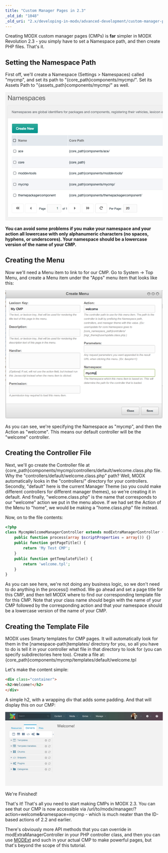 ```yaml
---
title: "Custom Manager Pages in 2.3"
_old_id: "1048"
_old_uri: "2.x/developing-in-modx/advanced-development/custom-manager-pages/custom-manager-pages-in-2.3"
---
```


Creating MODX custom manager pages (CMPs) is **far** simpler in MODX Revolution 2.3 - you simply have to set a Namespace path, and then create PHP files. That's it.

## Setting the Namespace Path

 First off, we'll create a Namespace (Settings > Namespaces) called "mycmp", and set its path to "{core\_path}components/mycmp/". Set its Assets Path to "{assets\_path}components/mycmp/" as well.

 ![](create-namespace.png)

 **You can avoid some problems if you make your namespace and your action all lowercase with only alphanumeric characters (no spaces, hyphens, or underscores). Your namespace should be a lowercase version of the name of your CMP.**

## Creating the Menu

 Now we'll need a Menu item to link to for our CMP. Go to System -> Top Menu, and create a Menu item under the "Apps" menu item that looks like this:

 ![](mycmp1.png)

 As you can see, we're specifying the Namespace as "mycmp", and then the Action as "welcome". This means our default controller will be the "welcome" controller.

## Creating the Controller File

 Next, we'll go create the Controller file at {core\_path}components/mycmp/controllers/default/welcome.class.php file. Why the "controllers/default/welcome.class.php" path? Well, MODX automatically looks in the "controllers/" directory for your controllers. Secondly, "default" here is the current Manager Theme (so you could make different controllers for different manager themes), so we're creating it in default. And finally, "welcome.class.php" is the name that corresponds to our "welcome" action we put in the menu above. If we had set the Action of the Menu to "home", we would be making a "home.class.php" file instead.

 Now, on to the file contents:

``` php
<?php
class MycmpWelcomeManagerController extends modExtraManagerController {
    public function process(array $scriptProperties = array()) {}
    public function getPageTitle() {
        return 'My Test CMP';
    }
    public function getTemplateFile() {
        return 'welcome.tpl';
    }
}
```

 As you can see here, we're not doing any business logic, so we don't need to do anything in the process() method. We go ahead and set a page title for this CMP, and then tell MODX where to find our corresponding template file for this CMP. Note that your class name should begin with the name of your CMP followed by the corresponding action and that your namespace should be a lowercase version of the name of your CMP.

## Creating the Template File

 MODX uses Smarty templates for CMP pages. It will automatically look for them in the \[namespace-path\]templates/ directory for you, so all you have to do is tell it in your controller what file in that directory to look for (you can specify subdirectories here too). Create a file at: {core\_path}components/mycmp/templates/default/welcome.tpl

 Let's make the content simple:

``` html
<div class="container">
<h2>Welcome!</h2>
</div>
```

 A simple h2, with a wrapping div that adds some padding. And that will display this on our CMP:

 ![](2-3-cmp.jpg)

 We're Finished!

 That's it! That's all you need to start making CMPs in MODX 2.3. You can see that our CMP is now accessible via /url/to/modx/manager/?action=welcome&namespace=mycmp - which is much neater than the ID-based actions of 2.2 and earlier.

 There's obviously more API methods that you can override in modExtraManagerController in your PHP controller class, and then you can use [MODExt](extending-modx/custom-manager-pages/modext "MODExt") and such in your actual CMP to make powerful pages, but that's beyond the scope of this tutorial.
